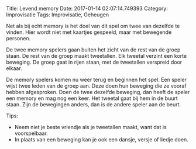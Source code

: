Title: Levend memory
Date: 2017-01-14 02:07:14.749393
Category: Improvisatie
Tags: Improvisatie, Geheugen

Net als bij echt memory is het doel van dit spel om twee van dezelfde te vinden. Hier wordt niet met kaartjes gespeeld, maar met bewegende personen.

De twee memory spelers gaan buiten het zicht van de rest van de groep staan. De rest van de groep maakt tweetallen. Elk tweetal verzint een korte beweging. De groep gaat in rijen staan, met de tweetallen verspreid door elkaar.

De memory spelers komen nu weer terug en beginnen het spel. Een speler wijst twee leden van de groep aan. Deze doen hun beweging die ze vooraf hebben afgesproken. Doen de twee dezelfde beweging, dan heeft de speler een memory en mag nog een keer. Het tweetal gaat bij hem in de buurt staan. Zijn de bewegingen anders, dan is de andere speler aan de beurt.

Tips:

* Neem niet je beste vriendje als je tweetallen maakt, want dat is voorspelbaar.
* In plaats van een beweging kan je ook een dansje, versje of liedje doen.
